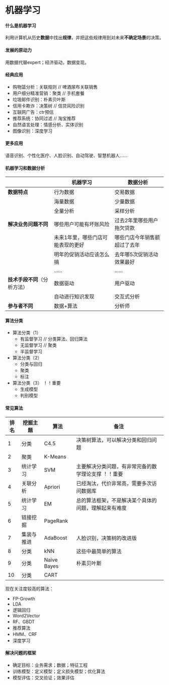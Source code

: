 # 机器学习

#### 什么是机器学习

利用计算机从历史**数据**中找出**规律**，并把这些规律用到对未来**不确定场景**的决策。

#### 发展的原动力

用数据代替expert；经济驱动，数据变现。

#### 经典应用

* 购物篮分析：关联规则          // 啤酒尿布关联销售
* 用户细分精准营销：聚类      // 手机套餐
* 垃圾邮件识别：朴素贝叶斯
* 信用卡欺诈：决策树              // 信贷风险识别
* 互联网广告：ctr预估
* 推荐系统：协同过滤              // 淘宝推荐
* 自然语言处理：情感分析、实体识别
* 图像识别：深度学习

#### 更多应用

语音识别、个性化医疗、人脸识别、自动驾驶、智慧机器人......

#### 机器学习和数据分析

|                              | 机器学习                          | 数据分析                     |
| ---------------------------- | --------------------------------- | ---------------------------- |
| **数据特点**                 | 行为数据                          | 交易数据                     |
|                              | 海量数据                          | 少量数据                     |
|                              | 全量分析                          | 采样分析                     |
| **解决业务问题不同**         | 哪些用户可能有坏账风险            | 过去2年里哪些用户拖欠贷款    |
|                              | 未来1年里，哪些门店可能表现的更好 | 哪些门店今年销售额超过了去年 |
|                              | 明年的促销活动应该怎么搞          | 去年哪5次促销活动效果最好    |
|                              | ......                            | ......                       |
| **技术手段不同**（分析方法） | 数据驱动 | 用户驱动 |
|  | 自动进行知识发现 | 交互式分析 |
| **参与者不同** | 数据+算法 | 分析师 |

#### 算法分类

* 算法分类（1）
  * 有监督学习     // 分类算法、回归算法
  * 无监督学习     // 聚类
  * 半监督学习
* 算法分类（2）
  * 分类与回归
  * 聚类
  * 标注
* 算法分类（3）  ！！重要
  * 生成模型
  * 判别模型

#### 常见算法

| 排名 | 挖掘主题   | 算法        | 备注                                                  |
| ---- | ---------- | ----------- | ----------------------------------------------------- |
| 1    | 分类       | C4.5        | 决策树算法，可以解决分类和回归问题                    |
| 2    | 聚类       | K-Means     |                                                       |
| 3    | 统计学习   | SVM         | 主要解决分类问题，有非常完备的数学理论支撑   ！！重要 |
| 4    | 关联分析   | Apriori     | 已经淘汰，代价非常高，需要多次访问数据库              |
| 5    | 统计学习   | EM          | 总的算法框架，不是解决某个具体的问题，理解起来有难度  |
| 6    | 链接挖掘   | PageRank    |                                                       |
| 7    | 集装与推进 | AdaBoost    | 人脸识别，决策树的改进版                              |
| 8    | 分类       | kNN         | 这些中最简单的算法                                    |
| 9    | 分类       | Naive Bayes | 朴素贝叶斯                                            |
| 10   | 分类       | CART        |                                                       |

现在关注度较高的算法：

* FP-Growth
* LDA
* 逻辑回归
* Word2Vector
* RF、GBDT
* 推荐算法
* HMM、CRF
* 深度学习

#### 解决问题的框架

* 确定目标：业务需求；数据；特征工程
* 训练模型：定义模型；定义损失模型；优化算法
* 模型评估：交叉验证；效果评估